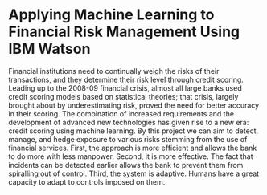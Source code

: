 # Applying Machine Learning to Financial Risk Management Using IBM Watson
Financial institutions need to continually weigh the risks of their
transactions, and they determine their risk level through credit scoring.
Leading up to the 2008-09 financial crisis, almost all large banks used
credit scoring models based on statistical theories; that crisis, largely
brought about by underestimating risk, proved the need for better accuracy
in their scoring. The combination of increased requirements and the
development of advanced new technologies has given rise to a new era:
credit scoring using machine learning.
By this project we can aim to detect, manage, and hedge exposure to
various risks stemming from the use of financial services. First, the
approach is more efficient and allows the bank to do more with less
manpower. Second, it is more effective. The fact that incidents can be
detected earlier allows the bank to prevent them from spiralling out of
control. Third, the system is adaptive. Humans have a great capacity to
adapt to controls imposed on them.
